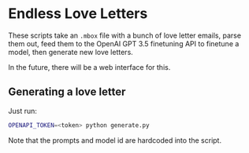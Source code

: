 # Endless Love Letters

These scripts take an `.mbox` file with a bunch of love letter emails, parse them out, feed them to
the OpenAI GPT 3.5 finetuning API to finetune a model, then generate new love letters.

In the future, there will be a web interface for this.

## Generating a love letter

Just run:

```bash
OPENAPI_TOKEN=<token> python generate.py
```

Note that the prompts and model id are hardcoded into the script.
